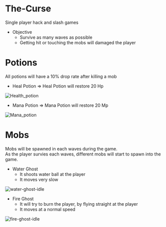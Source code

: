 # The-Curse
Single player hack and slash games
- Objective
  - Survive as many waves as possible
  - Getting hit or touching the mobs will damaged the player 

# Potions 
All potions will have a 10% drop rate after killing a mob
- Heal Potion => Heal Potion will restore 20 Hp 

![Health_potion](https://user-images.githubusercontent.com/93504708/163419131-343559ec-45cf-43ab-ac08-5b4dbb9efe58.gif)

- Mana Potion => Mana Potion will restore 20 Mp

![Mana_potion](https://user-images.githubusercontent.com/93504708/163419139-d39d9287-2a6a-459f-a393-eafa5de16910.gif)

# Mobs
Mobs will be spawned in each waves during the game. <br>
As the player survies each waves, different mobs will start to spawn into the game.
- Water Ghost
  - It shoots water ball at the player
  - It moves very slow 

![water-ghost-idle](https://user-images.githubusercontent.com/93504708/163418834-400d3980-296d-4f25-bce7-5716bcb5f61c.gif)

- Fire Ghost
  - It will try to burn the player, by flying straight at the player
  - It moves at a normal speed

![fire-ghost-idle](https://user-images.githubusercontent.com/93504708/163426311-e577deb9-72d7-4b7c-96cb-3aec25246d34.gif)
